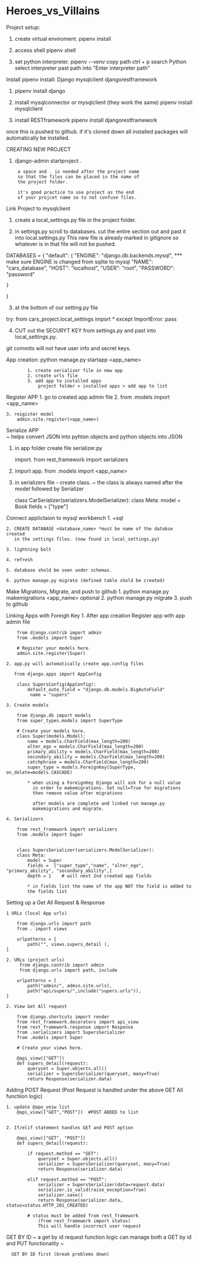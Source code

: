 # Heroes_vs_Villains

Project setup:

1. create virtual enviroment.
    pipenv install

2. access shell
    pipenv shell

3. set python interpreter.
    pipenv --venv
    copy path
    ctrl + p 
    search Python select interpreter
    past path into "Enter interpreter path"


Install pipenv install:
     Django
     mysqlclient
     djangorestframework

1. pipenv install django

2. install mysqlconnector or mysqlclient (they work the same)
    pipenv install mysqlclient

3. install RESTframework
    pipenv install djangorestframework

once this is pushed to github. if it's cloned down all installed packages will 
automatically be installed.


CREATING NEW PROJECT

1. django-admin startproject <project name> .

        a space and . is needed after the project name 
        so that the files can be placed in the name of 
        the project folder.

        it's good practice to use project as the end
        of your projcet name so to not confuse files. 


Link Project to mysqlclient

1. create a local_settings.py file in the project folder.

2. in settings.py scroll to databases. 
    cut the entire section out and past it into local.settings.py
    This new file is already marked in gitignore so whatever 
    is in that file will not be pushed. 

DATABASES = {
    "default": {
        "ENGINE": "django.db.backends.mysql", *** make sure ENGINE is changed from sqlite to mysql
        "NAME": "cars_database",
        "HOST": "localhost",
        "USER": "root",
        "PASSWORD": "password"

    }
}

3. at the bottom of our setting.py file 

try:
    from cars_project.local_settings import *
except ImportError:
    pass

4. CUT out the SECURYT KEY from settings.py and past into local_settings.py. 

git commits will not have user info and secret keys. 
    

App creation:
        python manage.py startapp <app_name>

            1. create serializer file in new app
            2. create urls file
            3. add app to installed apps
                project folder > installed apps > add app to list


Register APP
    1. go to created app admin file
    2. from .models import <app_name>

    3. reigister model
        admin.site.register(<app_name>)


Serialize APP  
    ~ helps convert JSON into pyhton objects and python objects into JSON

1. in app folder create file serializer.py

    import. 
    from rest_framework import serializers

2. import app. 
    from .models import <app_name>

3. in serializers file - create class.
 ~ the class is always named after the model followed by Serializer 

    class CarSerializer(serializers.ModelSerializer): 
        class Meta:
            model = Book
            fields = ["type"]


Connect applictaion to mysql workbench
    1. +sql
    
    2. CREATE DATABASE <database_name> *must be name of the databse created
       in the settings files. (now found in local_settings.py)

    3. lightning bolt 

    4. refresh
    
    5. database shold be seen under schemas. 

    6. python manage.py migrate (defined table shold be created)


Make Migrations, Migrate, and push to github
    1. python manage.py makemigrations <app_name> optional
    2. python manage.py migrate
    3. push to github


Linking Apps with Foreigh Key
    1. After app creation Register app with app admin file

        from django.contrib import admin
        from .models import Super

        # Register your models here.
        admin.site.register(Super)

    2. app.py will automatically create app.config files
       
       from django.apps import AppConfig

        class SupersConfig(AppConfig):
            default_auto_field = "django.db.models.BigAutoField"
             name = "supers"

    3. Create models 

        from django.db import models               
        from super_types.models import SuperType

        # Create your models here.
        class Super(models.Model):
            name = models.CharField(max_length=200)
            alter_ego = models.CharField(max_length=200)
            primary_ability = models.CharField(max_length=200)
            secondary_ability = models.CharField(max_length=200)
            catchphrase = models.CharField(max_length=200)
            super_type = models.ForeignKey(SuperType, on_delete=models.CASCADE)

            * when using a ForeignKey Django will ask for a null value
              in order to makemigrations. Set null=True for migrations
              then remove value after migrations

              after models are complete and linked run manage.py
              makemigrations and migrate. 

    4. Serializers

        from rest_framework import serializers
        from .models import Super


        class SupersSerializer(serializers.ModelSerializer):
        class Meta:
            model = Super
            fields =  ["super_type","name", "alter_ego", "primary_ability", "secondary_ability",]
            depth = 1    # will next 2nd created app fields
        
            * in fields list the name of the app NOT the field is added to 
            the fields list


Setting up a Get All Request & Response
   
    1 URLs (local App urls)
    
        from django.urls import path
        from . import views

        urlpatterns = [
            path("", views.supers_detail ), 
    ]

    2. URLs (project urls)
         from django.contrib import admin
         from django.urls import path, include

        urlpatterns = [
            path("admin/", admin.site.urls),
            path("api/supers/",include("supers.urls")),
    ]

    2. View Get All request
    
        from django.shortcuts import render
        from rest_framework.decorators import api_view
        from rest_framework.response import Response
        from .serializers import SupersSerializer
        from .models import Super

        # Create your views here.

        @api_view(["GET"])
        def supers_detail(request):
            queryset = Super.objects.all()
            serializer = SupersSerializer(queryset, many=True)
            return Response(serializer.data)


Adding POST Request 
    (Post Request is handled under the above GET All functiion logic)
    
    1. update @apo_veiw list 
        @api_view(["GET","POST"])  #POST ADDED to list


    2. If/elif statement handles GET and POST option

        @api_view(["GET", "POST"])
        def supers_detail(request):

            if request.method == "GET":  
                queryset = Super.objects.all()
                serializer = SupersSerializer(queryset, many=True)
                return Response(serializer.data)
                
            elif request.method == "POST":
                serializer = SupersSerializer(data=request.data)
                serializer.is_valid(raise_exception=True)
                serializer.save()
                return Response(serializer.data, status=status.HTTP_201_CREATED)

            # status must be added from rest_framework
                (from rest_framework import status)
                This will handle incorrect user request

GET BY ID 
    ~ a get by id request function logic can manage both
      a GET by id and PUT functionality ~

      GET BY ID first (break problems down)




